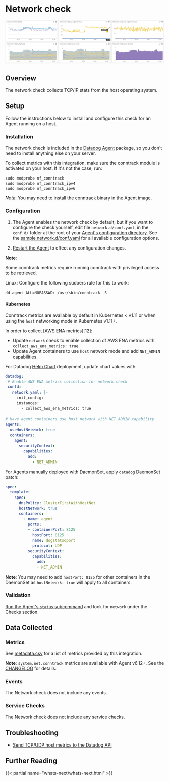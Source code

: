# Network check

![Network Dashboard][1]

## Overview

The network check collects TCP/IP stats from the host operating system.

## Setup

Follow the instructions below to install and configure this check for an Agent running on a host.

### Installation

The network check is included in the [Datadog Agent][2] package, so you don't need to install anything else on your server.

To collect metrics with this integration, make sure the conntrack module is activated on your host. If it's not the case, run:

```shell
sudo modprobe nf_conntrack
sudo modprobe nf_conntrack_ipv4
sudo modprobe nf_conntrack_ipv6
```

*Note*: You may need to install the conntrack binary in the Agent image.

### Configuration

1. The Agent enables the network check by default, but if you want to configure the check yourself, edit file `network.d/conf.yaml`, in the `conf.d/` folder at the root of your [Agent's configuration directory][3]. See the [sample network.d/conf.yaml][4] for all available configuration options.

2. [Restart the Agent][5] to effect any configuration changes.

**Note**:

Some conntrack metrics require running conntrack with privileged access to be retrieved.

Linux: Configure the following sudoers rule for this to work:

```shell
dd-agent ALL=NOPASSWD: /usr/sbin/conntrack -S
```

#### Kubernetes  

Conntrack metrics are available by default in Kubernetes < v1.11 or when using the `host` networking mode in Kubernetes v1.11+.  

In order to collect [AWS ENA metrics][12]:

- Update `network` check to enable collection of AWS ENA metrics with `collect_aws_ena_metrics: true`.
- Update Agent containers to use `host` network mode and add `NET_ADMIN` capabilities. 

For Datadog [Helm Chart][11] deployment, update chart values with:

```yaml
datadog:
 # Enable AWS ENA metrics collection for network check
 confd:
   network.yaml: |-
     init_config:
     instances:
       - collect_aws_ena_metrics: true

# Have agent containers use host network with NET_ADMIN capability
agents:
  useHostNetwork: true
  containers:
    agent:
      securityContext:
        capabilities:
          add:
            - NET_ADMIN

```

For Agents manually deployed with DaemonSet, apply `datadog` DaemonSet patch:

```yaml
spec:
  template:
    spec:
      dnsPolicy: ClusterFirstWithHostNet
      hostNetwork: true
      containers:
        - name: agent
          ports:
          - containerPort: 8125
            hostPort: 8125
            name: dogstatsdport
            protocol: UDP
          securityContext:
            capabilities:
              add:
              - NET_ADMIN
```

**Note**: You may need to add `hostPort: 8125` for other containers in the DaemonSet as `hostNetwork: true` will apply to all containers.

### Validation

[Run the Agent's `status` subcommand][6] and look for `network` under the Checks section.

## Data Collected

### Metrics

See [metadata.csv][7] for a list of metrics provided by this integration.

**Note**: `system.net.conntrack` metrics are available with Agent v6.12+. See the [CHANGELOG][8] for details.

### Events

The Network check does not include any events.

### Service Checks

The Network check does not include any service checks.

## Troubleshooting

- [Send TCP/UDP host metrics to the Datadog API][9]

## Further Reading

{{< partial name="whats-next/whats-next.html" >}}

[1]: https://raw.githubusercontent.com/DataDog/integrations-core/master/network/images/netdashboard.png
[2]: https://app.datadoghq.com/account/settings/agent/latest
[3]: https://docs.datadoghq.com/agent/guide/agent-configuration-files/#agent-configuration-directory
[4]: https://github.com/DataDog/integrations-core/blob/master/network/datadog_checks/network/data/conf.yaml.default
[5]: https://docs.datadoghq.com/agent/guide/agent-commands/#start-stop-and-restart-the-agent
[6]: https://docs.datadoghq.com/agent/guide/agent-commands/#agent-status-and-information
[7]: https://github.com/DataDog/integrations-core/blob/master/network/metadata.csv
[8]: https://github.com/DataDog/integrations-core/blob/master/network/CHANGELOG.md#1110--2019-05-14
[9]: https://docs.datadoghq.com/integrations/guide/send-tcp-udp-host-metrics-to-the-datadog-api/
[11]: https://docs.datadoghq.com/containers/kubernetes/installation/?tab=helm#installation